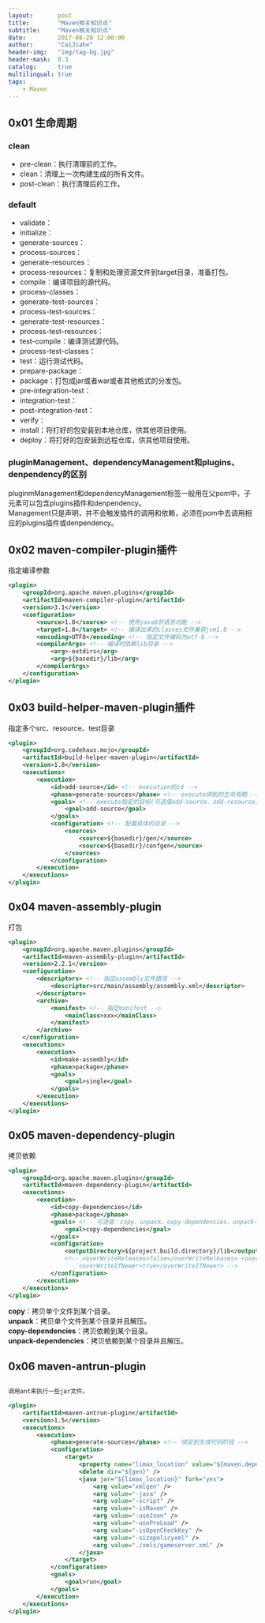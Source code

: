 ```yaml
---
layout:       post
title:        "Maven相关知识点"
subtitle:     "Maven相关知识点"
date:         2017-08-28 12:00:00
author:       "CaiJiahe"
header-img:   "img/tag-bg.jpg"
header-mask:  0.3
catalog:      true
multilingual: true
tags:
    - Maven
---
```



## 0x01 生命周期

### clean
* pre-clean：执行清理前的工作。
* clean：清理上一次构建生成的所有文件。
* post-clean：执行清理后的工作。

### default
* validate：
* initialize：
* generate-sources：
* process-sources：
* generate-resources：
* process-resources：复制和处理资源文件到target目录，准备打包。
* compile：编译项目的源代码。
* process-classes：
* generate-test-sources：
* process-test-sources：
* generate-test-resources：
* process-test-resources：
* test-compile：编译测试源代码。
* process-test-classes：
* test：运行测试代码。
* prepare-package：
* package：打包成jar或者war或者其他格式的分发包。
* pre-integration-test：
* integration-test：
* post-integration-test：
* verify：
* install：将打好的包安装到本地仓库，供其他项目使用。
* deploy：将打好的包安装到远程仓库，供其他项目使用。

### pluginManagement、dependencyManagement和plugins、denpendency的区别
pluginmManagement和dependencyManagement标签一般用在父pom中，子元素可以包含plugins插件和denpendency。<br>
Management只是声明，并不会触发插件的调用和依赖，必须在pom中去调用相应的plugins插件或denpendency。

## 0x02 maven-compiler-plugin插件

指定编译参数

```xml
<plugin>
	<groupId>org.apache.maven.plugins</groupId>
	<artifactId>maven-compiler-plugin</artifactId>
	<version>3.1</version>
	<configuration>
		<source>1.8</source> <!-- 使用java8的语言功能 --> 
		<target>1.8</target> <!-- 编译出来的classes文件兼容jvm1.8 --> 
		<encoding>UTF8</encoding> <!-- 指定文件编码为utf-8 -->
		<compilerArgs> <!-- 编译时依赖lib目录 -->
			<arg>-extdirs</arg>
			<arg>${basedir}/lib</arg>
		</compilerArgs>
	</configuration>
</plugin>
```

## 0x03 build-helper-maven-plugin插件

指定多个src、resource、test目录

```xml
<plugin>
	<groupId>org.codehaus.mojo</groupId>
	<artifactId>build-helper-maven-plugin</artifactId>
	<version>1.8</version>
	<executions>
		<execution>
			<id>add-source</id> <!-- execution的id -->
			<phase>generate-sources</phase> <!-- execute绑到的生命周期 -->
			<goals> <!-- execute指定的目标(可选值add-source、add-resource、add-test-source) -->
				<goal>add-source</goal>
			</goals>
			<configuration> <!-- 配置具体的目录 -->
				<sources>
					<source>${basedir}/gen/</source>
					<source>${basedir}/confgen</source>
				</sources>
			</configuration>
		</execution>
	</executions>
</plugin>
```

## 0x04 maven-assembly-plugin

打包

```xml
<plugin>
	<groupId>org.apache.maven.plugins</groupId>
	<artifactId>maven-assembly-plugin</artifactId>
	<version>2.2.1</version>
	<configuration>
		<descriptors> <!-- 指定assembly文件路径 -->
			<descriptor>src/main/assembly/assembly.xml</descriptor>
		</descriptors>
		<archive> 
			<manifest> <!-- 指定manifest -->
				<mainClass>xxx</mainClass>
			</manifest>
		</archive>
	</configuration>
	<executions>
		<execution>
			<id>make-assembly</id>
			<phase>package</phase>
			<goals>
				<goal>single</goal>
			</goals>
		</execution>
	</executions>
</plugin>
```

## 0x05 maven-dependency-plugin

拷贝依赖

```xml
<plugin>
	<groupId>org.apache.maven.plugins</groupId>
	<artifactId>maven-dependency-plugin</artifactId>
	<executions>
		<execution>
			<id>copy-dependencies</id>
			<phase>package</phase>
			<goals> <!-- 可选值：copy、unpack、copy-dependencies、unpack-dependencies-->
				<goal>copy-dependencies</goal>
			</goals>
			<configuration>
				<outputDirectory>${project.build.directory}/lib</outputDirectory>
				<!-- <overWriteReleases>false</overWriteReleases> <overWriteSnapshots>true</overWriteSnapshots> 
					<overWriteIfNewer>true</overWriteIfNewer> -->
			</configuration>
		</execution>
	</executions>
</plugin>	
```

__copy__：拷贝单个文件到某个目录。<br>
__unpack__：拷贝单个文件到某个目录并且解压。<br>
__copy-dependencies__：拷贝依赖到某个目录。<br>
__unpack-dependencies__：拷贝依赖到某个目录并且解压。<br>

## 0x06 maven-antrun-plugin

```xml

调用ant来执行一些jar文件。

<plugin>
	<artifactId>maven-antrun-plugin</artifactId>
	<version>1.5</version>
	<executions>
		<execution>
			<phase>generate-sources</phase> <!-- 绑定到生成代码阶段 -->
			<configuration>
				<target>
					<property name="limax_location" value="${maven.dependency.com.ledo.kof.limax.jar.path}"/> <!-- 找到maven依赖的地址 -->
					<delete dir="${gen}" />
					<java jar="${limax_location}" fork="yes">
						<arg value="xmlgen" />
						<arg value="-java" />
						<arg value="-script" />
						<arg value="-isMaven" />
						<arg value="-useJson" />
						<arg value="-usePreLoad" />
						<arg value="-isOpenCheckKey" />
						<arg value="-sizepolicyxml" />
						<arg value="./xmls/gameserver.xml" />
					</java>
				</target>
			</configuration>
			<goals>
				<goal>run</goal>
			</goals>
		</execution>
	</executions>
</plugin>
```